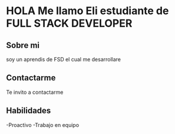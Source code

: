 # HOLA Me llamo Eli estudiante de FULL STACK DEVELOPER

## Sobre mi

soy un aprendis de FSD el cual me desarrollare

## Contactarme

Te invito a contactarme

## Habilidades

-Proactivo
-Trabajo en equipo